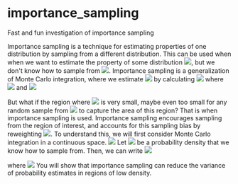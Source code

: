 # importance_sampling
Fast and fun investigation of importance sampling

Importance sampling is a technique for estimating properties of one distribution by sampling from a different distribution. This can be used when when we want to estimate the property of some distribution <img src="https://render.githubusercontent.com/render/math?math=f">, but we don't know how to sample from <img src="https://render.githubusercontent.com/render/math?math=f">. Importance sampling is a generalization of Monte Carlo integration, where we estimate <img src="https://render.githubusercontent.com/render/math?math=P(X > \alpha)"> by calculating 
<img src="https://render.githubusercontent.com/render/math?math=P(X > \alpha) = \frac{1}{N}\sum_{i=1}^n h(X_i)">
where <img src="https://render.githubusercontent.com/render/math?math=X_1, \dotsc, X_N \sim f"> and 
<img src="https://render.githubusercontent.com/render/math?math=h(X_i) = \begin{cases} 1 \hspace{0.5cm } X_i > \alpha \\ 0 \hspace{0.5cm } X_i \leq \alpha \end{cases}">


But what if the region where <img src="https://render.githubusercontent.com/render/math?math=X > \alpha"> is very small, maybe even too small for any random sample from <img src="https://render.githubusercontent.com/render/math?math=f"> to capture the area of this region? That is when importance sampling is used. Importance sampling encourages sampling from the region of interest, and accounts for this sampling bias by reweighting <img src="https://render.githubusercontent.com/render/math?math=f">. To understand this, we will first consider Monte Carlo integration in a continuous space. 
<img src="https://render.githubusercontent.com/render/math?math=P(X > \alpha) = \int_\mathcal{P} h(x)f(x)dx">
Let <img src="https://render.githubusercontent.com/render/math?math=g"> be a probability density that we know how to sample from. Then, we can write
<img src="https://render.githubusercontent.com/render/math?math=P(X > \alpha) = \int_\mathcal{P} h(x)f(x) dx = \int_\mathcal{P} \lp \frac{h(x)f(x)}{g(x)}\rp g(x) dx = E_g[Y]">

where <img src="https://render.githubusercontent.com/render/math?math=Y = \frac{h(x)f(x)}{g(x)}"> You will show that importance sampling can reduce the variance of probability estimates in regions of low density. 
